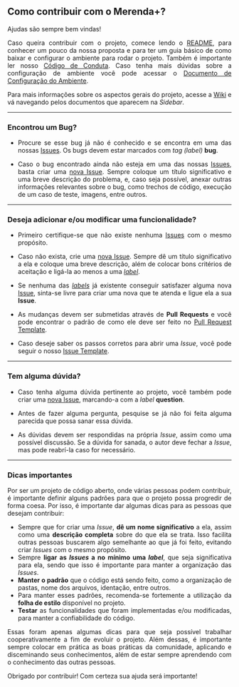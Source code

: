 ## Como contribuir com o Merenda+?
Ajudas são sempre bem vindas!  
<p align = "justify">Caso queira contribuir com o projeto, comece lendo o <a href="https://github.com/fga-gpp-mds/2017.2-MerendaMais#instalação">README</a>, para conhecer um pouco da nossa proposta e para ter um guia básico de como baixar e configurar o ambiente para rodar o projeto. Também é importante ler nosso <a href="https://github.com/fga-gpp-mds/2017.2-MerendaMais/blob/master/CODE_OF_CONDUCT.md">Código de Conduta</a>. Caso tenha mais dúvidas sobre a configuração de ambiente você pode acessar o <a href="https://github.com/fga-gpp-mds/2017.2-MerendaMais/wiki/Configura%C3%A7%C3%A3o-do-Ambiente">Documento de Configuração do Ambiente</a>. </p>  
<p align = "justify">Para mais informações sobre os aspectos gerais do projeto, acesse a <a href="https://github.com/fga-gpp-mds/2017.2-MerendaMais/wiki">Wiki</a> e vá navegando pelos documentos que aparecem na <i>Sidebar</i>.</p>

-------------------------

### Encontrou um Bug?
* <p align = "justify">Procure se esse bug já não é conhecido e se encontra em uma das nossas <a href="https://github.com/fga-gpp-mds/2017.2-MerendaMais/issues">Issues</a>. Os bugs devem estar marcados com <i>tag (label)</i> <b>bug</b>.</p>
* <p align = "justify">Caso o bug encontrado ainda não esteja em uma das nossas <a href="https://github.com/fga-gpp-mds/2017.2-MerendaMais/issues">Issues</a>, basta criar uma <a href="https://github.com/fga-gpp-mds/2017.2-MerendaMais/issues/new">nova Issue</a>. Sempre coloque um título significativo e uma breve descrição do problema, e, caso seja possível, anexar outras informações relevantes sobre o bug, como trechos de código, execução de um caso de teste, imagens, entre outros.</p>

------------------------

### Deseja adicionar e/ou modificar uma funcionalidade?
* <p align = "justify">Primeiro certifique-se que não existe nenhuma <a href="https://github.com/fga-gpp-mds/2017.2-MerendaMais/issues">Issues</a> com o mesmo propósito.</p>
* <p align = "justify">Caso não exista, crie uma <a href="https://github.com/fga-gpp-mds/2017.2-MerendaMais/issues/new">nova Issue</a>. Sempre dê um título significativo a ela e coloque uma breve descrição, além de colocar bons critérios de aceitação e ligá-la ao menos a uma <a href="https://github.com/fga-gpp-mds/2017.2-MerendaMais/labels"><i>label</i></a>.</p>
* <p align = "justify">Se nenhuma das <a href="https://github.com/fga-gpp-mds/2017.2-MerendaMais/labels"><i>labels</i></a> já existente conseguir satisfazer alguma nova <a href="https://github.com/fga-gpp-mds/2017.2-MerendaMais/issues">Issue</a>, sinta-se livre para criar uma nova que te atenda e ligue ela a sua <b>Issue</b>.</p>
* <p align = "justify">As mudanças devem ser submetidas através de <b>Pull Requests</b> e você pode encontrar o padrão de como ele deve ser feito no <a href="https://github.com/fga-gpp-mds/2017.2-MerendaMais/blob/master/PULL_REQUEST_TEMPLATE.md">Pull Request Template</a>.</p>
* <p align = "justify">Caso deseje saber os passos corretos para abrir uma <i>Issue</i>, você pode seguir o nosso <a href="https://github.com/fga-gpp-mds/2017.2-MerendaMais/blob/master/issue_template.md">Issue Template</a>.</p>

-----------------------------

### Tem alguma dúvida?
* <p align = "justify">Caso tenha alguma dúvida pertinente ao projeto, você também pode criar uma <a href="https://github.com/fga-gpp-mds/2017.2-MerendaMais/issues/new">nova Issue</a>, marcando-a com a <i>label</i> <b>question</b>.</p>
* <p align = "justify">Antes de fazer alguma pergunta, pesquise se já não foi feita alguma parecida que possa sanar essa dúvida.</p>
* <p align = "justify">As dúvidas devem ser respondidas na própria <i>Issue</i>, assim como uma possível discussão. Se a dúvida for sanada, o autor deve fechar a <i>Issue</i>, mas pode reabrí-la caso for necessário.</p>

----------------

### Dicas importantes
<p align = "justify">Por ser um projeto de código aberto, onde várias pessoas podem contribuir, é importante definir alguns padrões para que o projeto possa progredir de forma coesa. Por isso, é importante dar algumas dicas para as pessoas que desejam contribuir:
<ul>
    <li align = "justify">Sempre que for criar uma <i>Issue</i>, <b>dê um nome significativo</b> a ela, assim como uma <b>descrição completa</b> sobre do que ela se trata. Isso facilita  outras pessoas buscarem algo semelhante ao que já foi feito, evitando criar <i>Issues</i> com o mesmo propósito.</li>
    <li align = "justify">Sempre <b>ligar as <i>Issues</i> a no mínimo uma <i>label</i></b>, que seja significativa para ela, sendo que isso é importante para manter a organização das <i>Issues</i>.</li>
    <li align = "justify"><b>Manter o padrão</b> que o código está sendo feito, como a organização de pastas, nome dos arquivos, identação, entre outros.</li>
    <li align = "justify">Para manter esses padrões, recomenda-se fortemente a utilização da <b>folha de estilo</b> disponível no projeto.</li>
    <li align = "justify"><b>Testar</b> as funcionalidades que foram implementadas e/ou modificadas, para manter a confiabilidade do código.</li>
</ul>
<p align = "justify">Essas foram apenas algumas dicas para que seja possível trabalhar cooperativamente a fim de evoluir o projeto. Além dessas, é importante sempre colocar em prática as boas práticas da comunidade, aplicando e disceminando seus conhecimentos, além de estar sempre aprendendo com o conhecimento das outras pessoas.</p>
<p align = "justify">Obrigado por contribuir! Com certeza sua ajuda será importante!</p>

